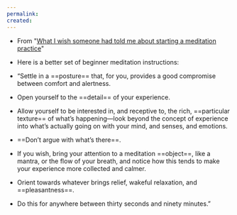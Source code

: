 ```yaml
---
permalink: 
created:
---
```

- From "[What I wish someone had told me about starting a meditation practice](https://sashachapin.substack.com/p/what-i-wish-someone-had-told-me-about)"

- Here is a better set of beginner meditation instructions: 
- “Settle in a ==posture== that, for you, provides a good compromise between comfort and alertness. 
- Open yourself to the ==detail== of your experience. 
- Allow yourself to be interested in, and receptive to, the rich, ==particular texture== of what’s happening—look beyond the concept of experience into what’s actually going on with your mind, and senses, and emotions. 
- ==Don’t argue with what’s there==. 
- If you wish, bring your attention to a meditation ==object==, like a mantra, or the flow of your breath, and notice how this tends to make your experience more collected and calmer. 
- Orient towards whatever brings relief, wakeful relaxation, and ==pleasantness==. 
- Do this for anywhere between thirty seconds and ninety minutes.”